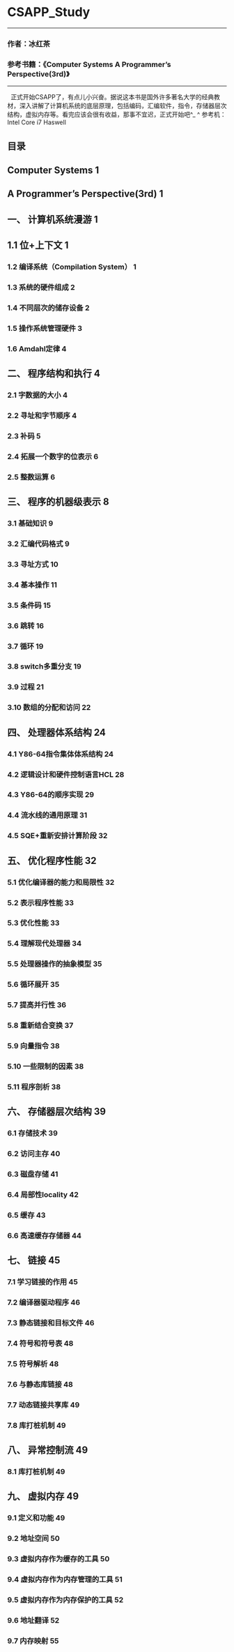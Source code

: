 # CSAPP_Study
           
------        
        
### 作者：冰红茶  
### 参考书籍：《Computer Systems A Programmer’s Perspective(3rd)》
            
------    
            
        

   正式开始CSAPP了，有点儿小兴奋。据说这本书是国外许多著名大学的经典教材，深入讲解了计算机系统的底层原理，包括编码，汇编软件，指令，存储器层次结构，虚拟内存等。看完应该会很有收益，那事不宜迟，正式开始吧^_ ^
        参考机：Intel Core i7 Haswell
  
## 目录

## Computer Systems	1
## A Programmer’s Perspective(3rd)	1
        
## 一、	计算机系统漫游	1
## 1.1	位+上下文	1
### 1.2	编译系统（Compilation System）	1
### 1.3	系统的硬件组成	2
### 1.4	不同层次的储存设备	2
### 1.5	操作系统管理硬件	3
### 1.6	Amdahl定律	4
## 二、	程序结构和执行	4
### 2.1	字数据的大小	4
### 2.2	寻址和字节顺序	4
### 2.3	补码	5
### 2.4	拓展一个数字的位表示	6
### 2.5	整数运算	6
## 三、	程序的机器级表示	8
### 3.1	基础知识	9
### 3.2	汇编代码格式	9
### 3.3	寻址方式	10
### 3.4	基本操作	11
### 3.5	条件码	15
### 3.6	跳转	16
### 3.7	循环	19
### 3.8	switch多重分支	19
### 3.9	过程	21
### 3.10	数组的分配和访问	22
## 四、	处理器体系结构	24
### 4.1	Y86-64指令集体体系结构	24
### 4.2	逻辑设计和硬件控制语言HCL	28
### 4.3	Y86-64的顺序实现	29
### 4.4	流水线的通用原理	31
### 4.5	SQE+重新安排计算阶段	32
## 五、	优化程序性能	32
### 5.1	优化编译器的能力和局限性	32
### 5.2	表示程序性能	33
### 5.3	优化性能	33
### 5.4	理解现代处理器	34
### 5.5	处理器操作的抽象模型	35
### 5.6	循环展开	35
### 5.7	提高并行性	36
### 5.8	重新结合变换	37
### 5.9	向量指令	38
### 5.10	一些限制的因素	38
### 5.11	程序剖析	38
## 六、	存储器层次结构	39
### 6.1	存储技术	39
### 6.2	访问主存	40
### 6.3	磁盘存储	41
### 6.4	局部性locality	42
### 6.5	缓存	43
### 6.6	高速缓存存储器	44
## 七、	链接	45
### 7.1	学习链接的作用	45
### 7.2	编译器驱动程序	46
### 7.3	静态链接和目标文件	46
### 7.4	符号和符号表	48
### 7.5	符号解析	48
### 7.6	与静态库链接	48
### 7.7	动态链接共享库	49
### 7.8	库打桩机制	49
## 八、	异常控制流	49
### 8.1	库打桩机制	49
## 九、	虚拟内存	49
### 9.1	定义和功能	49
### 9.2	地址空间	50
### 9.3	虚拟内存作为缓存的工具	50
### 9.4	虚拟内存作为内存管理的工具	51
### 9.5	虚拟内存作为内存保护的工具	52
### 9.6	地址翻译	52
### 9.7	内存映射	55

